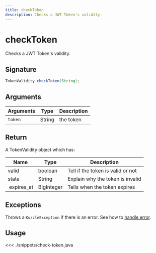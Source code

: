 ```yaml
---
title: checkToken
description: Checks a JWT Token's validity.
---
```


# checkToken

Checks a JWT Token's validity.

## Signature

```java
TokenValidity checkToken(String);
```

## Arguments

| Arguments | Type   | Description |
| --------- | ------ | ----------- |
| `token`   | String | the token   |

## Return

A TokenValidity object which has:

| Name        | Type       | Description                       |
| ----------- | ---------- | --------------------------------- |
| valid       | boolean    | Tell if the token is valid or not |
| state       | String     | Explain why the token is invalid  |
|  expires_at | BigInteger | Tells when the token expires      |

## Exceptions

Throws a `KuzzleException` if there is an error. See how to [handle error](/sdk/java/1/essentials/error-handling/).

## Usage

<<< ./snippets/check-token.java
